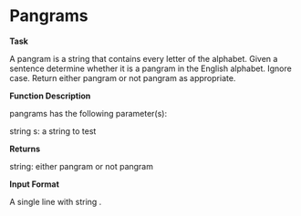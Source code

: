 # Pangrams

**Task**

A pangram is a string that contains every letter of the alphabet. Given a sentence determine whether it is a pangram in the English alphabet. Ignore case. Return either pangram or not pangram as appropriate.

**Function Description**

pangrams has the following parameter(s):

string s: a string to test

**Returns**

string: either pangram or not pangram

**Input Format**

A single line with string .